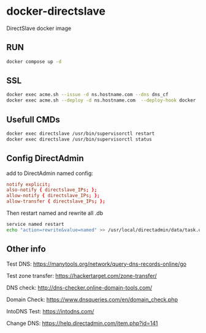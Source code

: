 # docker-directslave

DirectSlave docker image

## RUN

```bash
docker compose up -d
```

## SSL

```bash
docker exec acme.sh --issue -d ns.hostname.com --dns dns_cf
docker exec acme.sh --deploy -d ns.hostname.com  --deploy-hook docker
```

## Usefull CMDs

```bash
docker exec directslave /usr/bin/supervisorctl restart
docker exec directslave /usr/bin/supervisorctl status
```

## Config DirectAdmin

add to DirectAdmin named config:

```conf
notify explicit;
also-notify { directslave_IPs; };
allow-notify { directslave_IPs; };
allow-transfer { directslave_IPs; };
```

Then restart named and rewrite all .db

```bash
service named restart
echo "action=rewrite&value=named" >> /usr/local/directadmin/data/task.queue
```

## Other info

Test DNS: https://manytools.org/network/query-dns-records-online/go

Test zone transfer: https://hackertarget.com/zone-transfer/

DNS check: http://dns-checker.online-domain-tools.com/

Domain Check: https://www.dnsqueries.com/en/domain_check.php

IntoDNS Test: https://intodns.com/

Change DNS: https://help.directadmin.com/item.php?id=141
